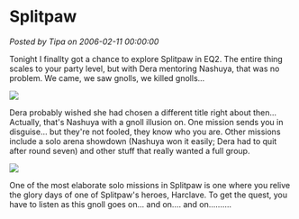 # Splitpaw

*Posted by Tipa on 2006-02-11 00:00:00*

Tonight I finallty got a chance to explore Splitpaw in EQ2. The entire thing scales to your party level, but with Dera mentoring Nashuya, that was no problem. We came, we saw gnolls, we killed gnolls...

![](../images/spbadmove.jpg)

Dera probably wished she had chosen a different title right about then... Actually, that's Nashuya with a gnoll illusion on. One mission sends you in disguise... but they're not fooled, they know who you are. Other missions include a solo arena showdown (Nashuya won it easily; Dera had to quit after round seven) and other stuff that really wanted a full group.

![](../images/storyteller.jpg)

One of the most elaborate solo missions in Splitpaw is one where you relive the glory days of one of Splitpaw's heroes, Harclave. To get the quest, you have to listen as this gnoll goes on... and on.... and on..........
